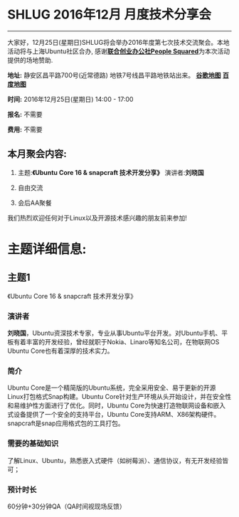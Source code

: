 # SHLUG 2016年12月 月度技术分享会
--------------------------------------------------------------------------------
大家好，12月25日(星期日)SHLUG将会举办2016年度第七次技术交流聚会。本地活动将与上海Ubuntu社区合办, 感谢[**联合创业办公社People Squared**](http://www.people-squared.com/lighthouse.html)为本次活动提供的场地赞助.


**地址:** 静安区昌平路700号(近常德路) 地铁7号线昌平路地铁站出来。 [**谷歌地图**](https://goo.gl/maps/3XjoQjKra6m) [**百度地图**](http://j.map.baidu.com/fZ8PH)


**时间:** 2016年12月25日(星期日) 14:00 - 17:00

**报名:** 不需要

**费用:** 不需要

本月聚会内容:
---------------
1. 主题:**《Ubuntu Core 16 & snapcraft 技术开发分享》** 演讲者:**刘晓国**

2. 自由交流

3. 会后AA聚餐

我们热烈欢迎任何对于Linux以及开源技术感兴趣的朋友前来参加!

# 主题详细信息:
## 主题1
《Ubuntu Core 16 & snapcraft 技术开发分享》

### 演讲者
**刘晓国**，Ubuntu资深技术专家，专业从事Ubuntu平台开发。对Ubuntu手机、平板有着丰富的开发经验，曾经就职于Nokia、Linaro等知名公司，在物联网OS Ubuntu Core也有着深厚的技术实力。

### 简介
Ubuntu Core是一个精简版的Ubuntu系统，完全采用安全、易于更新的开源Linux打包格式Snap构建。Ubuntu Core针对生产环境从头开始设计，并在安全性和易维护性方面进行了优化。同时，Ubuntu Core为快速打造物联网设备和嵌入式设备提供了一个安全的支持平台，Ubuntu Core支持ARM、X86架构硬件。snapcraft是snap应用格式包的工具打包。

### 需要的基础知识
了解Linux、Ubuntu，熟悉嵌入式硬件（如树莓派）、通信协议，有无开发经验皆可；

### 预计时长
60分钟+30分钟QA（QA时间视现场反馈）
